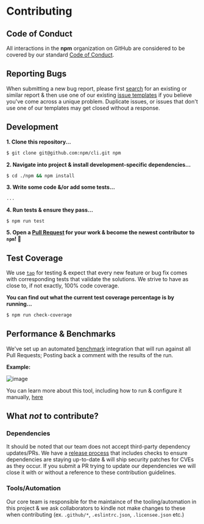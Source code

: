 # Contributing

## Code of Conduct

All interactions in the **npm** organization on GitHub are considered to be covered by our standard [Code of Conduct](https://docs.npmjs.com/policies/conduct).

## Reporting Bugs

When submitting a new bug report, please first [search](https://github.com/npm/cli/issues) for an existing or similar report & then use one of our existing [issue templates](https://github.com/npm/cli/issues/new/choose) if you believe you've come across a unique problem. Duplicate issues, or issues that don't use one of our templates may get closed without a response.

## Development

**1. Clone this repository...**

```bash
$ git clone git@github.com:npm/cli.git npm
```

**2. Navigate into project & install development-specific dependencies...**

```bash
$ cd ./npm && npm install
```

**3. Write some code &/or add some tests...**

```bash
...
```

**4. Run tests & ensure they pass...**
```
$ npm run test
```

**5. Open a [Pull Request](https://github.com/npm/cli/pulls) for your work & become the newest contributor to `npm`! 🎉**

## Test Coverage

We use [`tap`](https://node-tap.org/) for testing & expect that every new feature or bug fix comes with corresponding tests that validate the solutions. We strive to have as close to, if not exactly, 100% code coverage.

**You can find out what the current test coverage percentage is by running...**

```bash
$ npm run check-coverage
```

## Performance & Benchmarks

We've set up an automated [benchmark](https://github.com/npm/benchmarks) integration that will run against all Pull Requests; Posting back a comment with the results of the run.

**Example:**

![image](https://user-images.githubusercontent.com/2818462/72312698-e2e57f80-3656-11ea-9fcf-4a8f6b97b0d1.png)

You can learn more about this tool, including how to run & configure it manually, [here](https://github.com/npm/benchmarks)

## What _not_ to contribute?

### Dependencies

It should be noted that our team does not accept third-party dependency updates/PRs. We have a [release process](https://github.com/npm/cli/wiki/Release-Process) that includes checks to ensure dependencies are staying up-to-date & will ship security patches for CVEs as they occur. If you submit a PR trying to update our dependencies we will close it with or without a reference to these contribution guidelines.

### Tools/Automation

Our core team is responsible for the maintaince of the tooling/automation in this project & we ask collaborators to kindle not make changes to these when contributing (ex. `.github/*`, `.eslintrc.json`, `.licensee.json` etc.)
